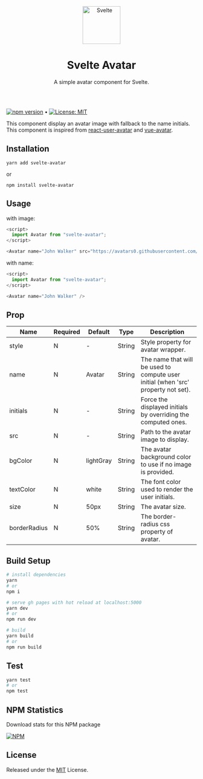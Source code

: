 <div align="center">
  
<img alt="Svelte" src="https://raw.githubusercontent.com/sveltejs/branding/master/svelte-logo.png" width="100">

<h1>Svelte Avatar</h1>

A simple avatar component for Svelte.

</div>

<br />
<br />

[![npm version](https://badge.fury.io/js/svelte-avatar.svg)](https://www.npmjs.com/package/svelte-avatar) &bull; [![License: MIT](https://img.shields.io/badge/License-MIT-yellow.svg)](./LICENSE)

This component display an avatar image with fallback to the name initials. This component is inspired from [react-user-avatar](https://github.com/wbinnssmith/react-user-avatar) and [vue-avatar](https://github.com/eliep/vue-avatar).

## Installation

`yarn add svelte-avatar`

or

`npm install svelte-avatar`

## Usage

with image:

```js
<script>
  import Avatar from "svelte-avatar";
</script>

<Avatar name="John Walker" src="https://avatars0.githubusercontent.com/u/6810985?s=460&u=a2a24f33ad8d17377cef8163f596a7fbd1501cd4&v=4" />
```

with name:

```js
<script>
  import Avatar from "svelte-avatar";
</script>

<Avatar name="John Walker" />
```

## Prop

<table class="table">
<thead><tr>
  <th>Name</th><th>Required</th><th>Default</th><th>Type</th><th>Description</th>
</tr></thead>
<tbody>
  <tr><td>style</td>
    <td> N </td>
    <td> - </td>
    <td> String </td>
    <td>Style property for avatar wrapper.</td></tr>
  <tr><td>name</td>
    <td> N </td>
    <td> Avatar </td>
    <td> String </td>
    <td>The name that will be used to compute user initial (when 'src' property not set).</td></tr>
  <tr><td>initials</td>
    <td> N </td>
    <td> - </td>
    <td> String </td>
    <td>Force the displayed initials by overriding the computed ones.</td></tr>
  <tr><td>src</td>
    <td> N </td>
    <td> - </td>
    <td> String </td>
    <td>Path to the avatar image to display.</td></tr>
  <tr><td>bgColor</td>
    <td> N </td>
    <td> lightGray </td>
    <td> String </td>
    <td>The avatar background color to use if no image is provided.</td></tr>
  <tr><td>textColor</td>
    <td> N </td>
    <td> white </td>
    <td> String </td>
    <td>The font color used to render the user initials.</td></tr>
  <tr><td>size</td>
    <td> N </td>
    <td> 50px </td>
    <td> String </td>
    <td>The avatar size.</td></tr>
  <tr><td>borderRadius</td>
    <td> N </td>
    <td> 50% </td>
    <td> String </td>
    <td>The border-radius css property of avatar.</td></tr>
</tbody>
</table>

## Build Setup

```bash
# install dependencies
yarn
# or
npm i

# serve gh pages with hot reload at localhost:5000
yarn dev
# or
npm run dev

# build
yarn build
# or
npm run build
```

## Test

```bash
yarn test
# or
npm test
```

## NPM Statistics

Download stats for this NPM package

[![NPM](https://nodei.co/npm/svelte-avatar.png)](https://nodei.co/npm/svelte-avatar/)

## License

Released under the [MIT](./LICENSE) License.
